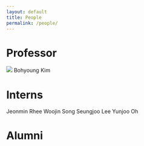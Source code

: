 ```yaml
---
layout: default
title: People
permalink: /people/
---
```


# Professor


![](https://drive.google.com/file/d/105Doe1w3vdQaYZcn6kPdoUNn5H43fHf_/view?usp=drive_link) Bohyoung Kim


# Interns

Jeonmin Rhee
Woojin Song
Seungjoo Lee
Yunjoo Oh

# Alumni
